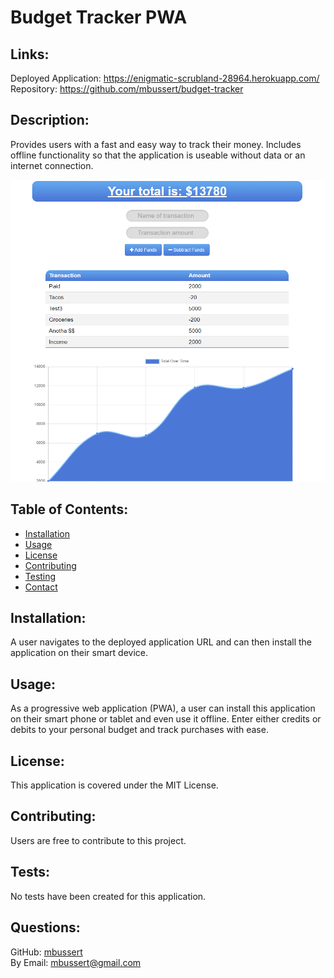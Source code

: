 # Budget Tracker PWA

## Links:

Deployed Application: https://enigmatic-scrubland-28964.herokuapp.com/  
Repository: https://github.com/mbussert/budget-tracker

## Description:

Provides users with a fast and easy way to track their money. Includes offline functionality so that the application is useable without data or an internet connection.

![Home Page](./ss1.png)

## Table of Contents:

- [Installation](#installation)
- [Usage](#usage)
- [License](#license)
- [Contributing](#contributing)
- [Testing](#tests)
- [Contact](#contact)

## Installation:

A user navigates to the deployed application URL and can then install the application on their smart device.

## Usage:

As a progressive web application (PWA), a user can install this application on their smart phone or tablet and even use it offline. Enter either credits or debits to your personal budget and track purchases with ease.

## License:

This application is covered under the MIT License.

## Contributing:

Users are free to contribute to this project.

## Tests:

No tests have been created for this application.

## Questions:

GitHub: [mbussert](https://github.com/mbussert)  
 By Email: [mbussert@gmail.com](mailto:mbussert@gmail.com)
